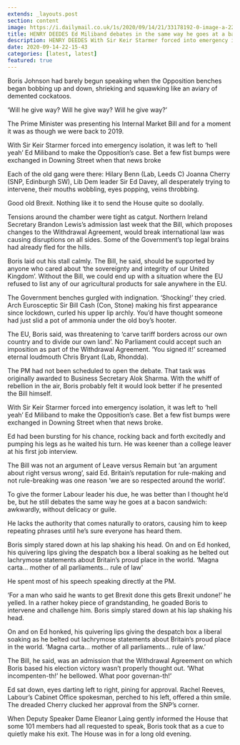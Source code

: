 ```yaml
---
extends: _layouts.post
section: content
image: https://i.dailymail.co.uk/1s/2020/09/14/21/33178192-0-image-a-221_1600115894233.jpg 
title: HENRY DEEDES Ed Miliband debates in the same way he goes at a bacon buttie 
description: HENRY DEEDES With Sir Keir Starmer forced into emergency isolation, it was left to hell yeah Ed Miliband to make the Oppositions case. 
date: 2020-09-14-22-15-43 
categories: [latest, latest] 
featured: true 
--- 
```

Boris Johnson had barely begun speaking when the Opposition benches began bobbing up and down, shrieking and squawking like an aviary of demented cockatoos. 

‘Will he give way? Will he give way? Will he give way?’

The Prime Minister was presenting his Internal Market Bill and for a moment it was as though we were back to 2019.

With Sir Keir Starmer forced into emergency isolation, it was left to ‘hell yeah’ Ed Miliband to make the Opposition’s case. Bet a few fist bumps were exchanged in Downing Street when that news broke

Each of the old gang were there: Hilary Benn (Lab, Leeds C) Joanna Cherry (SNP, Edinburgh SW), Lib Dem leader Sir Ed Davey, all desperately trying to intervene, their mouths wobbling, eyes popping, veins throbbing.

Good old Brexit. Nothing like it to send the House quite so doolally.

Tensions around the chamber were tight as catgut. Northern Ireland Secretary Brandon Lewis’s admission last week that the Bill, which proposes changes to the Withdrawal Agreement, would break international law was causing disruptions on all sides. Some of the Government’s top legal brains had already fled for the hills.

Boris laid out his stall calmly. The Bill, he said, should be supported by anyone who cared about ‘the sovereignty and integrity of our United Kingdom’. Without the Bill, we could end up with a situation where the EU refused to list any of our agricultural products for sale anywhere in the EU.

The Government benches gurgled with indignation. ‘Shocking!’ they cried. Arch Eurosceptic Sir Bill Cash (Con, Stone) making his first appearance since lockdown, curled his upper lip archly. You’d have thought someone had just slid a pot of ammonia under the old boy’s hooter.

The EU, Boris said, was threatening to ‘carve tariff borders across our own country and to divide our own land’. No Parliament could accept such an imposition as part of the Withdrawal Agreement. ‘You signed it!’ screamed eternal loudmouth Chris Bryant (Lab, Rhondda).

The PM had not been scheduled to open the debate. That task was originally awarded to Business Secretary Alok Sharma. With the whiff of rebellion in the air, Boris probably felt it would look better if he presented the Bill himself. 

With Sir Keir Starmer forced into emergency isolation, it was left to ‘hell yeah’ Ed Miliband to make the Opposition’s case. Bet a few fist bumps were exchanged in Downing Street when that news broke.

Ed had been bursting for his chance, rocking back and forth excitedly and pumping his legs as he waited his turn. He was keener than a college leaver at his first job interview.

The Bill was not an argument of Leave versus Remain but ‘an argument about right versus wrong’, said Ed. Britain’s reputation for rule-making and not rule-breaking was one reason ‘we are so respected around the world’.

To give the former Labour leader his due, he was better than I thought he’d be, but he still debates the same way he goes at a bacon sandwich: awkwardly, without delicacy or guile. 

He lacks the authority that comes naturally to orators, causing him to keep repeating phrases until he’s sure everyone has heard them.

Boris simply stared down at his lap shaking his head. On and on Ed honked, his quivering lips giving the despatch box a liberal soaking as he belted out lachrymose statements about Britain’s proud place in the world. ‘Magna carta… mother of all parliaments… rule of law'

He spent most of his speech speaking directly at the PM. 

‘For a man who said he wants to get Brexit done this gets Brexit undone!’ he yelled. In a rather hokey piece of grandstanding, he goaded Boris to intervene and challenge him. Boris simply stared down at his lap shaking his head.

On and on Ed honked, his quivering lips giving the despatch box a liberal soaking as he belted out lachrymose statements about Britain’s proud place in the world. ‘Magna carta… mother of all parliaments… rule of law.’

The Bill, he said, was an admission that the Withdrawal Agreement on which Boris based his election victory wasn’t properly thought out. ‘What incompenten-th!’ he bellowed. What poor governan-th!’

Ed sat down, eyes darting left to right, pining for approval. Rachel Reeves, Labour’s Cabinet Office spokesman, perched to his left, offered a thin smile. The dreaded Cherry clucked her approval from the SNP’s corner.

When Deputy Speaker Dame Eleanor Laing gently informed the House that some 101 members had all requested to speak, Boris took that as a cue to quietly make his exit. The House was in for a long old evening.

